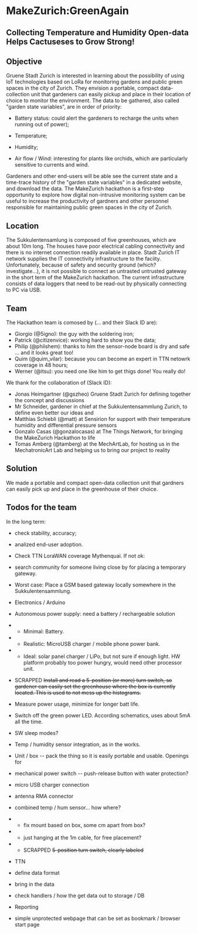 # MakeZurich:GreenAgain
## Collecting Temperature and Humidity Open-data Helps Cactuseses to Grow Strong!

## Objective

Gruene Stadt Zurich is interested in learning about the possibility of using IoT technologies based on LoRa for monitoring gardens and public green spaces in the city of Zurich.
They envision a portable, compact data-collection unit that gardeners can easily pickup and place in their location of choice to monitor the environment. The data to be gathered, also called "garden state variables", are in order of priority:

* Battery status: could alert the gardeners to recharge the units when running out of power);

* Temperature;

* Humidity;

* Air flow / Wind: interesting for plants like orchids, which are particularly sensitive to currents and wind. 

Gardeners and other end-users will be able see the current state and a time-trace history of the "garden state variables" in a dedicated website, and download the data. The MakeZurich hackathon is a first-step opportunity to explore how digital non-intrusive monitoring system can be useful to increase the productivity of gardners and other personnel responsible for maintaining public green spaces in the city of Zurich.

## Location

The Sukkulentensamlung is composed of five greenhouses, which are about 10m long. The houses have poor electrical cabling connectivity and there is no internet connection readily available in place. Stadt Zurich IT network supplies the IT connectivity infrastructure to the faciity. Unfortunately, because of safety and security ground (which? investigate...), it is not possible to connect an untrasted untrusted gateway in the short term of the MakeZurich hackathon. The current infrastructure consists of data loggers that need to be read-out by physically connecting to PC via USB.

## Team

The Hackathon team is comosed by (... and their Slack ID are):

* Giorgio (@5igno): the guy with the soldering iron;
* Patrick (@citizenvice): working hard to show you the data;
* Philip (@philshem): thanks to him the sensor-node board is dry and safe ... and it looks great too!
* Quim (@quim_vilar): because you can become an expert in TTN netowrk coverage in 48 hours;
* Werner (@itsu): you need one like him to get thigs done! You really do!

We thank for the collaboration of (Slack ID):

* Jonas Heimgartner (@gszheo) Gruene Stadt Zurich for defining together the concept and discussions 
* Mr Schneider, gardener in chief at the Sukkulentensammlung Zurich, to define even better our ideas and 
* Matthias Schiebli (@matt) at Sensirion for support with their temperature humidity and differential pressure sensors 
* Gonzalo Casas (@gonzalocasas) at The Things Network, for bringing the MakeZurich Hackathon to life
* Tomas Amberg (@tamberg) at the MechArtLab, for hosting us in the MechatronicArt Lab and helping us to bring our project to reality 

## Solution

We made a portable and compact open-data collection unit that gardners can easily pick up and place in the greenhouse of their choice.


## Todos for the team

In the long term:

* check stability, accuracy;
* analized end-user adoption.

* Check TTN LoraWAN coverage Mythenquai. If not ok:
 * search community for someone living close by for placing a temporary gateway.
 * Worst case: Place a GSM based gateway locally somewhere in the Sukkulentensammlung.
* Electronics / Arduino
 * Autonomous power supply: need a battery / rechargeable solution
  * - Minimal: Battery.
  * - Realistic: MicroUSB charger / mobile phone power bank.
  * - Ideal: solar panel charger / LiPo, but not sure if enough light. HW platform probably too power hungry, would need other processor  unit.
* SCRAPPED ~~Install and read a 5-position (or more) turn switch, so gardener can easily set the greenhouse where the box is currently located. This is used to not mess up the histograms.~~
* Measure power usage, minimize for longer batt life.
 * Switch off the green power LED. According schematics, uses about 5mA all the time.
 * SW sleep modes?
* Temp / humidity sensor integration, as in the works.
* Unit / box -- pack the thing so it is easily portable and usable. Openings for 
 * mechanical power switch -- push-release button with water protection?
 * micro USB charger connection
 * antenna RMA connector
 * combined temp / hum sensor... how where?
  * - fix mount based on box, some cm apart from box?
  * - just hanging at the 1m cable, for free placement?
  * - SCRAPPED ~~5-position turn switch, clearly labeled~~
* TTN
 * define data format
 * bring in the data
 * check handlers / how the get data out to storage / DB
* Reporting
 * simple unprotected webpage that can be set as bookmark / browser start page



